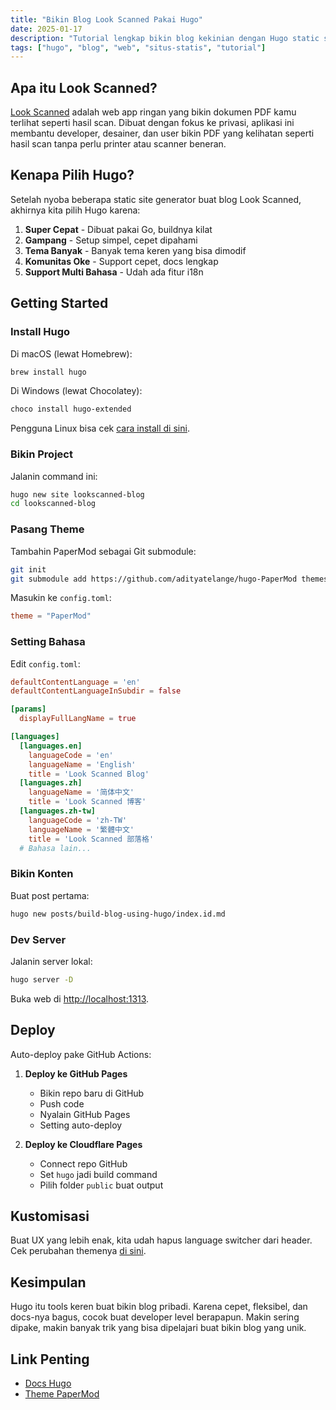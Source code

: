 ```yaml
---
title: "Bikin Blog Look Scanned Pakai Hugo"
date: 2025-01-17
description: "Tutorial lengkap bikin blog kekinian dengan Hugo static site generator. Dari instalasi sampai deploy, plus konfigurasi dan kustomisasi - cocok buat developer pemula sampai pro."
tags: ["hugo", "blog", "web", "situs-statis", "tutorial"]
---
```


## Apa itu Look Scanned?

[Look Scanned](https://lookscanned.io) adalah web app ringan yang bikin dokumen PDF kamu terlihat seperti hasil scan. Dibuat dengan fokus ke privasi, aplikasi ini membantu developer, desainer, dan user bikin PDF yang kelihatan seperti hasil scan tanpa perlu printer atau scanner beneran.

## Kenapa Pilih Hugo?

Setelah nyoba beberapa static site generator buat blog Look Scanned, akhirnya kita pilih Hugo karena:

1. **Super Cepat** - Dibuat pakai Go, buildnya kilat
2. **Gampang** - Setup simpel, cepet dipahami
3. **Tema Banyak** - Banyak tema keren yang bisa dimodif
4. **Komunitas Oke** - Support cepet, docs lengkap
5. **Support Multi Bahasa** - Udah ada fitur i18n

## Getting Started

### Install Hugo

Di macOS (lewat Homebrew):

```bash
brew install hugo
```

Di Windows (lewat Chocolatey):

```bash
choco install hugo-extended
```

Pengguna Linux bisa cek [cara install di sini](https://gohugo.io/installation/linux/).

### Bikin Project

Jalanin command ini:

```bash
hugo new site lookscanned-blog
cd lookscanned-blog
```

### Pasang Theme

Tambahin PaperMod sebagai Git submodule:

```bash
git init
git submodule add https://github.com/adityatelange/hugo-PaperMod themes/PaperMod
```

Masukin ke `config.toml`:

```toml
theme = "PaperMod"
```

### Setting Bahasa

Edit `config.toml`:

```toml
defaultContentLanguage = 'en'
defaultContentLanguageInSubdir = false

[params]
  displayFullLangName = true

[languages]
  [languages.en]
    languageCode = 'en'
    languageName = 'English'
    title = 'Look Scanned Blog'
  [languages.zh]
    languageName = '简体中文'
    title = 'Look Scanned 博客'
  [languages.zh-tw]
    languageCode = 'zh-TW'
    languageName = '繁體中文'
    title = 'Look Scanned 部落格'
  # Bahasa lain...
```

### Bikin Konten

Buat post pertama:

```bash
hugo new posts/build-blog-using-hugo/index.id.md
```

### Dev Server

Jalanin server lokal:

```bash
hugo server -D
```

Buka web di [http://localhost:1313](http://localhost:1313).

## Deploy

Auto-deploy pake GitHub Actions:

1. **Deploy ke GitHub Pages**

   - Bikin repo baru di GitHub
   - Push code
   - Nyalain GitHub Pages
   - Setting auto-deploy

2. **Deploy ke Cloudflare Pages**
   - Connect repo GitHub
   - Set `hugo` jadi build command
   - Pilih folder `public` buat output

## Kustomisasi

Buat UX yang lebih enak, kita udah hapus language switcher dari header. Cek perubahan themenya [di sini](https://github.com/lookscanned/lookscanned-blog/blob/main/layouts/partials/header.html).

## Kesimpulan

Hugo itu tools keren buat bikin blog pribadi. Karena cepet, fleksibel, dan docs-nya bagus, cocok buat developer level berapapun. Makin sering dipake, makin banyak trik yang bisa dipelajari buat bikin blog yang unik.

## Link Penting

- [Docs Hugo](https://gohugo.io/documentation/)
- [Theme PaperMod](https://github.com/adityatelange/hugo-PaperMod)
